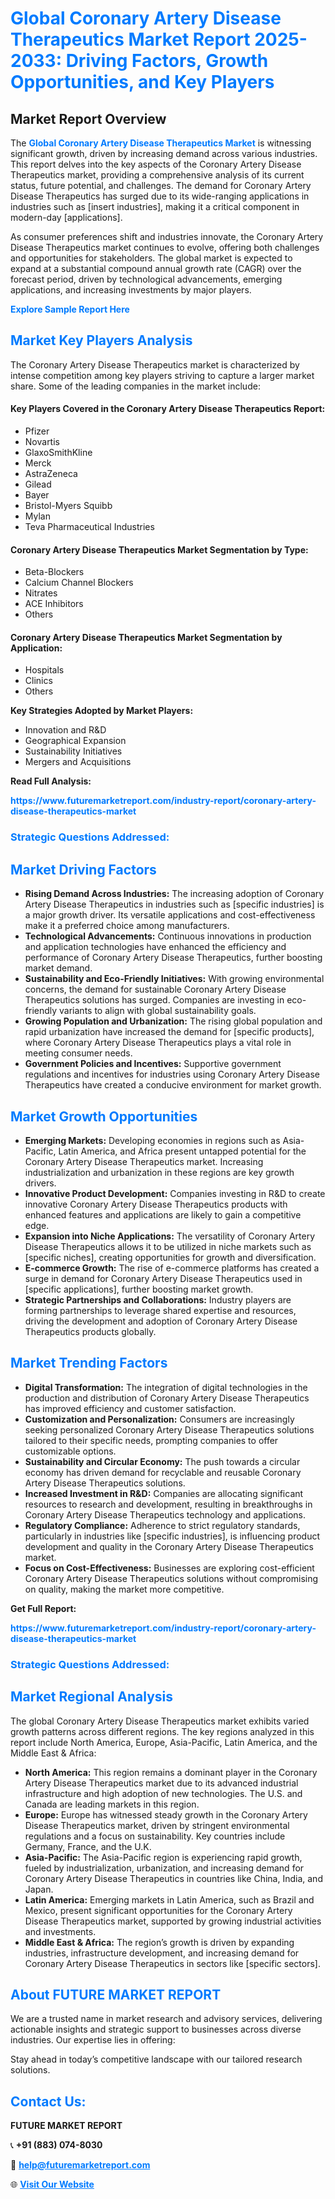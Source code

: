 <h1 style="color: #007BFF;">Global Coronary Artery Disease Therapeutics Market Report 2025-2033: Driving Factors, Growth Opportunities, and Key Players</h1>

<section id="overview">
<h2>Market Report Overview</h2>
<p>The <a href="https://www.futuremarketreport.com/industry-report/coronary-artery-disease-therapeutics-market" style="color: #007BFF; text-decoration: none;"><strong>Global Coronary Artery Disease Therapeutics Market</strong></a> is witnessing significant growth, driven by increasing demand across various industries. This report delves into the key aspects of the Coronary Artery Disease Therapeutics market, providing a comprehensive analysis of its current status, future potential, and challenges. The demand for Coronary Artery Disease Therapeutics has surged due to its wide-ranging applications in industries such as [insert industries], making it a critical component in modern-day [applications].</p>
<p>As consumer preferences shift and industries innovate, the Coronary Artery Disease Therapeutics market continues to evolve, offering both challenges and opportunities for stakeholders. The global market is expected to expand at a substantial compound annual growth rate (CAGR) over the forecast period, driven by technological advancements, emerging applications, and increasing investments by major players.</p>
</section>

<section id="overview">
<p><a href="https://www.futuremarketreport.com/request-sample/reportId=51244" style="color: #007BFF; text-decoration: none;"><strong>Explore Sample Report Here</strong></a></p>
</section>

<section id="key-players">
<h2 style="color: #007BFF;">Market Key Players Analysis</h2>
<p>The Coronary Artery Disease Therapeutics market is characterized by intense competition among key players striving to capture a larger market share. Some of the leading companies in the market include:</p>
<h4>Key Players Covered in the Coronary Artery Disease Therapeutics Report:</h4>
<ul><li>Pfizer</li><li>Novartis</li><li>GlaxoSmithKline</li><li>Merck</li><li>AstraZeneca</li><li>Gilead</li><li>Bayer</li><li>Bristol-Myers Squibb</li><li>Mylan</li><li>Teva Pharmaceutical Industries</li></ul>
<h4>Coronary Artery Disease Therapeutics Market Segmentation by Type:</h4>
<ul><li>Beta-Blockers</li><li>Calcium Channel Blockers</li><li>Nitrates</li><li>ACE Inhibitors</li><li>Others</li></ul>

<h4>Coronary Artery Disease Therapeutics Market Segmentation by Application:</h4>
<ul><li>Hospitals</li><li>Clinics</li><li>Others</li></ul>
<p><strong>Key Strategies Adopted by Market Players:</strong></p>
<ul>
<li>Innovation and R&D</li>
<li>Geographical Expansion</li>
<li>Sustainability Initiatives</li>
<li>Mergers and Acquisitions</li>
</ul>
</section>

<section>
<p><strong>Read Full Analysis: </strong></p><a href="https://www.futuremarketreport.com/industry-report/coronary-artery-disease-therapeutics-market" style="color: #007BFF; text-decoration: none;"><strong>https://www.futuremarketreport.com/industry-report/coronary-artery-disease-therapeutics-market</strong></a>
<h3 style="color: #007BFF;">Strategic Questions Addressed:</h3>
</section>

<section id="driving-factors">
<h2 style="color: #007BFF;">Market Driving Factors</h2>
<ul>
<li><strong>Rising Demand Across Industries:</strong> The increasing adoption of Coronary Artery Disease Therapeutics in industries such as [specific industries] is a major growth driver. Its versatile applications and cost-effectiveness make it a preferred choice among manufacturers.</li>
<li><strong>Technological Advancements:</strong> Continuous innovations in production and application technologies have enhanced the efficiency and performance of Coronary Artery Disease Therapeutics, further boosting market demand.</li>
<li><strong>Sustainability and Eco-Friendly Initiatives:</strong> With growing environmental concerns, the demand for sustainable Coronary Artery Disease Therapeutics solutions has surged. Companies are investing in eco-friendly variants to align with global sustainability goals.</li>
<li><strong>Growing Population and Urbanization:</strong> The rising global population and rapid urbanization have increased the demand for [specific products], where Coronary Artery Disease Therapeutics plays a vital role in meeting consumer needs.</li>
<li><strong>Government Policies and Incentives:</strong> Supportive government regulations and incentives for industries using Coronary Artery Disease Therapeutics have created a conducive environment for market growth.</li>
</ul>
</section>

<section id="growth-opportunities">
<h2 style="color: #007BFF;">Market Growth Opportunities</h2>
<ul>
<li><strong>Emerging Markets:</strong> Developing economies in regions such as Asia-Pacific, Latin America, and Africa present untapped potential for the Coronary Artery Disease Therapeutics market. Increasing industrialization and urbanization in these regions are key growth drivers.</li>
<li><strong>Innovative Product Development:</strong> Companies investing in R&D to create innovative Coronary Artery Disease Therapeutics products with enhanced features and applications are likely to gain a competitive edge.</li>
<li><strong>Expansion into Niche Applications:</strong> The versatility of Coronary Artery Disease Therapeutics allows it to be utilized in niche markets such as [specific niches], creating opportunities for growth and diversification.</li>
<li><strong>E-commerce Growth:</strong> The rise of e-commerce platforms has created a surge in demand for Coronary Artery Disease Therapeutics used in [specific applications], further boosting market growth.</li>
<li><strong>Strategic Partnerships and Collaborations:</strong> Industry players are forming partnerships to leverage shared expertise and resources, driving the development and adoption of Coronary Artery Disease Therapeutics products globally.</li>
</ul>
</section>

<section id="trending-factors">
<h2 style="color: #007BFF;">Market Trending Factors</h2>
<ul>
<li><strong>Digital Transformation:</strong> The integration of digital technologies in the production and distribution of Coronary Artery Disease Therapeutics has improved efficiency and customer satisfaction.</li>
<li><strong>Customization and Personalization:</strong> Consumers are increasingly seeking personalized Coronary Artery Disease Therapeutics solutions tailored to their specific needs, prompting companies to offer customizable options.</li>
<li><strong>Sustainability and Circular Economy:</strong> The push towards a circular economy has driven demand for recyclable and reusable Coronary Artery Disease Therapeutics solutions.</li>
<li><strong>Increased Investment in R&D:</strong> Companies are allocating significant resources to research and development, resulting in breakthroughs in Coronary Artery Disease Therapeutics technology and applications.</li>
<li><strong>Regulatory Compliance:</strong> Adherence to strict regulatory standards, particularly in industries like [specific industries], is influencing product development and quality in the Coronary Artery Disease Therapeutics market.</li>
<li><strong>Focus on Cost-Effectiveness:</strong> Businesses are exploring cost-efficient Coronary Artery Disease Therapeutics solutions without compromising on quality, making the market more competitive.</li>
</ul>
</section>

<section>
<p><strong>Get Full Report: </strong></p><a href="https://www.futuremarketreport.com/industry-report/coronary-artery-disease-therapeutics-market" style="color: #007BFF; text-decoration: none;"><strong>https://www.futuremarketreport.com/industry-report/coronary-artery-disease-therapeutics-market</strong></a>
<h3 style="color: #007BFF;">Strategic Questions Addressed:</h3>
</section>


<section id="regional-analysis">
<h2 style="color: #007BFF;">Market Regional Analysis</h2>
<p>The global Coronary Artery Disease Therapeutics market exhibits varied growth patterns across different regions. The key regions analyzed in this report include North America, Europe, Asia-Pacific, Latin America, and the Middle East & Africa:</p>
<ul>
<li><strong>North America:</strong> This region remains a dominant player in the Coronary Artery Disease Therapeutics market due to its advanced industrial infrastructure and high adoption of new technologies. The U.S. and Canada are leading markets in this region.</li>
<li><strong>Europe:</strong> Europe has witnessed steady growth in the Coronary Artery Disease Therapeutics market, driven by stringent environmental regulations and a focus on sustainability. Key countries include Germany, France, and the U.K.</li>
<li><strong>Asia-Pacific:</strong> The Asia-Pacific region is experiencing rapid growth, fueled by industrialization, urbanization, and increasing demand for Coronary Artery Disease Therapeutics in countries like China, India, and Japan.</li>
<li><strong>Latin America:</strong> Emerging markets in Latin America, such as Brazil and Mexico, present significant opportunities for the Coronary Artery Disease Therapeutics market, supported by growing industrial activities and investments.</li>
<li><strong>Middle East & Africa:</strong> The region’s growth is driven by expanding industries, infrastructure development, and increasing demand for Coronary Artery Disease Therapeutics in sectors like [specific sectors].</li>
</ul>
</section>

<footer>
<h2 style="color: #007BFF;">About FUTURE MARKET REPORT</h2>
<p>We are a trusted name in market research and advisory services, delivering actionable insights and strategic support to businesses across diverse industries. Our expertise lies in offering:</p>

<p>Stay ahead in today’s competitive landscape with our tailored research solutions.</p>

<h2 style="color: #007BFF;">Contact Us:</h2>
<p><strong>FUTURE MARKET REPORT</strong></p>
<p>📞 <strong>+91 (883) 074-8030</strong></p>
<p>📧 <strong><a href="mailto:help@futuremarketreport.com" style="color: #007BFF;">help@futuremarketreport.com</a></strong></p>
<p>🌐 <strong><a href="https://www.futuremarketreport.com/" style="color: #007BFF;">Visit Our Website</a></strong></p>
</footer>